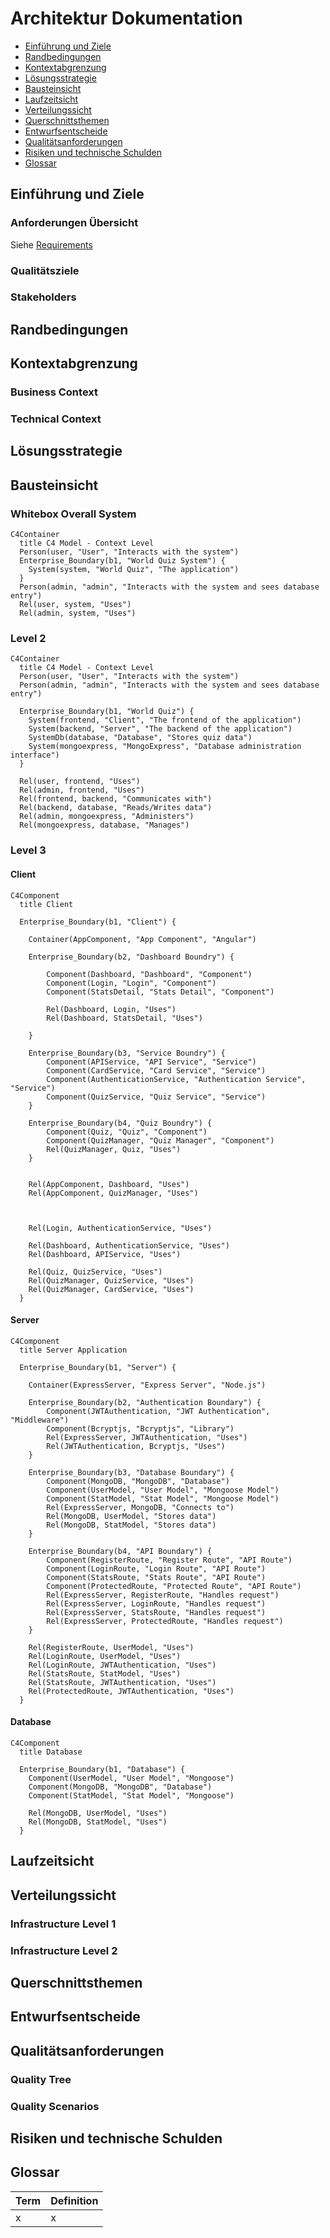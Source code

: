 # Architektur Dokumentation

- [Einführung und Ziele](#einführung-und-ziele)
- [Randbedingungen](#randbedingungen)
- [Kontextabgrenzung](#kontextabgrenzung)
- [Lösungsstrategie](#lösungsstrategie)
- [Bausteinsicht](#bausteinsicht)
- [Laufzeitsicht](#laufzeitsicht)
- [Verteilungssicht](#verteilungssicht)
- [Querschnittsthemen](#querschnittsthemen)
- [Entwurfsentscheide](#entwurfsentscheide)
- [Qualitätsanforderungen](#qualitätsanforderungen)
- [Risiken und technische Schulden](#risiken-und-technische-schulden)
- [Glossar](#glossar)

<!-- TODO: Übersicht über die Problemstellung (Auftrag und Ziel). -->

## Einführung und Ziele

### Anforderungen Übersicht

Siehe [Requirements](./Requirements.md)

### Qualitätsziele



### Stakeholders

<!-- TODO: Randbedingungen, welche bei der Lösung eingehalten werden müssen, z.B. bestehende Systeme, welche unterstützt werden müssen oder spezielle Anforderungen, welche den Lösungsraum einschränken. -->

## Randbedingungen

<!-- TODO: Anhand von Datenflüssen beschreiben wie das zu entwickelnde System eingesetzt wird.
Also Daten, welche Benutzer oder umgebende Systeme in das zu entwickelnde System einspeisen oder abgreifen.
Diese Beschreibung wird oft von einem Diagramm unterstützt, Dieses Diagram ist in VSK pflicht!
Hinweis: Hier Benutzerschnittstellen und externe Schnittstellen mit Version spezifizieren. -->

## Kontextabgrenzung

### Business Context

<!--

**<Diagram or Table>**

**<optionally: Explanation of external domain interfaces>**

-->

### Technical Context

<!--

**<Diagram or Table>**

**<optionally: Explanation of technical interfaces>**

**<Mapping Input/Output to Channels>**

-->

<!-- TODO: Gewählter Lösungsansatz mit Begründung beschreiben. Gefragt ist eine sehr kurze Zusammenfassung. -->

## Lösungsstrategie

<!-- TODO: Beschreibung der Bausteinsicht hinzufügen. Für VSK obligatorisch.
In Fall von VSK möchten wir alle vier Ebenen des C4-Modells sehen (Diagramme aber kein Code).
Zu allen Diagrammen wird eine Beschreibung erwartet. -->

## Bausteinsicht

### Whitebox Overall System

```mermaid
C4Container
  title C4 Model - Context Level
  Person(user, "User", "Interacts with the system")
  Enterprise_Boundary(b1, "World Quiz System") {
    System(system, "World Quiz", "The application")
  }
  Person(admin, "admin", "Interacts with the system and sees database entry")
  Rel(user, system, "Uses")
  Rel(admin, system, "Uses")
```

### Level 2

```mermaid
C4Container
  title C4 Model - Context Level
  Person(user, "User", "Interacts with the system")
  Person(admin, "admin", "Interacts with the system and sees database entry")

  Enterprise_Boundary(b1, "World Quiz") {
    System(frontend, "Client", "The frontend of the application")
    System(backend, "Server", "The backend of the application")
    SystemDb(database, "Database", "Stores quiz data")
    System(mongoexpress, "MongoExpress", "Database administration interface")
  }

  Rel(user, frontend, "Uses")
  Rel(admin, frontend, "Uses")
  Rel(frontend, backend, "Communicates with")
  Rel(backend, database, "Reads/Writes data")
  Rel(admin, mongoexpress, "Administers")
  Rel(mongoexpress, database, "Manages")
```

### Level 3

#### Client

```mermaid
C4Component
  title Client

  Enterprise_Boundary(b1, "Client") {

    Container(AppComponent, "App Component", "Angular")

    Enterprise_Boundary(b2, "Dashboard Boundry") {

        Component(Dashboard, "Dashboard", "Component")
        Component(Login, "Login", "Component")
        Component(StatsDetail, "Stats Detail", "Component")

        Rel(Dashboard, Login, "Uses")
        Rel(Dashboard, StatsDetail, "Uses")

    }

    Enterprise_Boundary(b3, "Service Boundry") {
        Component(APIService, "API Service", "Service")
        Component(CardService, "Card Service", "Service")
        Component(AuthenticationService, "Authentication Service", "Service")
        Component(QuizService, "Quiz Service", "Service")
    }

    Enterprise_Boundary(b4, "Quiz Boundry") {
        Component(Quiz, "Quiz", "Component")
        Component(QuizManager, "Quiz Manager", "Component")
        Rel(QuizManager, Quiz, "Uses")
    }


    Rel(AppComponent, Dashboard, "Uses")
    Rel(AppComponent, QuizManager, "Uses")

    
    
    Rel(Login, AuthenticationService, "Uses")

    Rel(Dashboard, AuthenticationService, "Uses")
    Rel(Dashboard, APIService, "Uses")

    Rel(Quiz, QuizService, "Uses")
    Rel(QuizManager, QuizService, "Uses")
    Rel(QuizManager, CardService, "Uses")
  }
```

#### Server

```mermaid
C4Component
  title Server Application

  Enterprise_Boundary(b1, "Server") {

    Container(ExpressServer, "Express Server", "Node.js")

    Enterprise_Boundary(b2, "Authentication Boundary") {
        Component(JWTAuthentication, "JWT Authentication", "Middleware")
        Component(Bcryptjs, "Bcryptjs", "Library")
        Rel(ExpressServer, JWTAuthentication, "Uses")
        Rel(JWTAuthentication, Bcryptjs, "Uses")
    }

    Enterprise_Boundary(b3, "Database Boundary") {
        Component(MongoDB, "MongoDB", "Database")
        Component(UserModel, "User Model", "Mongoose Model")
        Component(StatModel, "Stat Model", "Mongoose Model")
        Rel(ExpressServer, MongoDB, "Connects to")
        Rel(MongoDB, UserModel, "Stores data")
        Rel(MongoDB, StatModel, "Stores data")
    }

    Enterprise_Boundary(b4, "API Boundary") {
        Component(RegisterRoute, "Register Route", "API Route")
        Component(LoginRoute, "Login Route", "API Route")
        Component(StatsRoute, "Stats Route", "API Route")
        Component(ProtectedRoute, "Protected Route", "API Route")
        Rel(ExpressServer, RegisterRoute, "Handles request")
        Rel(ExpressServer, LoginRoute, "Handles request")
        Rel(ExpressServer, StatsRoute, "Handles request")
        Rel(ExpressServer, ProtectedRoute, "Handles request")
    }

    Rel(RegisterRoute, UserModel, "Uses")
    Rel(LoginRoute, UserModel, "Uses")
    Rel(LoginRoute, JWTAuthentication, "Uses")
    Rel(StatsRoute, StatModel, "Uses")
    Rel(StatsRoute, JWTAuthentication, "Uses")
    Rel(ProtectedRoute, JWTAuthentication, "Uses")
  }
```

#### Database

```mermaid
C4Component
  title Database

  Enterprise_Boundary(b1, "Database") {
    Component(UserModel, "User Model", "Mongoose")
    Component(MongoDB, "MongoDB", "Database")
    Component(StatModel, "Stat Model", "Mongoose")

    Rel(MongoDB, UserModel, "Uses")
    Rel(MongoDB, StatModel, "Uses")
  }
```

## Laufzeitsicht

<!--

### <Runtime Scenario 1>

* _<insert runtime diagram or textual description of the scenario>_
* _<insert description of the notable aspects of the interactions between the
building block instances depicted in this diagram.

-->

<!-- TODO: Beschreibung der Zuordnung von Komponenten zu den Systemen, auf welchen diese eingesetzt werden (auch genannt Deployment- oder Zielsysteme) sowie die Anforderungen an diese Zielsystem(e). Ggf. verschiedene Szenarios. -->

## Verteilungssicht

### Infrastructure Level 1

<!--
_**<Overview Diagram>**_

Motivation

_<explanation in text form>_

Quality and/or Performance Features

_<explanation in text form>_

Mapping of Building Blocks to Infrastructure
_<description of the mapping>_
-->

### Infrastructure Level 2

<!--

#### _<Infrastructure Element 1>_

_<diagram + explanation>_

#### _<Infrastructure Element 2>_

_<diagram + explanation>_

...

#### _<Infrastructure Element n>_

_<diagram + explanation>_
-->

<!-- TODO: Konzepte, welche mehrere Komponenten betreffen (z.B. Schnittstellen, Datenmodell, Testing, Sicherheit) beschreiben.
Hinweise:
- Hier die proprietäre Schnittstelle zwischen LoggerComponent und LoggerServer dokumentieren.
- Hier die Teststrategie dokumentieren (ca. ½ A4-Seite):
- Auf welchem Level (System, Komponente, Unit) wird welche Funktionalität getestet mit Begründung der Wahl.
- Welche Funktionalität wird automatisch getestet und welche manuell mit Begründung der Wahl.
- Welche Funktionalität wird nicht getestet mit Begründung, warum dies kein Problem ist.
- Zusätzliche Informationen, z.B. ob und für welche Funktionalitäten Test-First eingesetzt wird mit Begründung. -->

## Querschnittsthemen

<!--
### _<Concept 1>_

_<explanation>_



### _<Concept 2>_

_<explanation>_

...

### _<Concept n>_

_<explanation>_
-->

<!-- TODO: Entwurfsentscheide auflisten.
Hinweis: Hier die verwendeten Patterns (z.B. Adapter, Strategy) dokumentieren (jeweils mit Diagramm und kurzer Beschreibung).
-->

## Entwurfsentscheide

<!-- TODO: Beschreibung (als Auflistung) der Umsetzung von bekannten und relevanten «nicht funktionalen»-Anforderungen an das zu entwickelnde System.
 Beispiele:
 - Wie garantieren Sie das Ihr System die Antwort (Reply) zu einer Anforderung (Request) innerhalb von maximal 100ms versendet?
 - Wie garantieren Sie, dass Ihr System eine Verfügbarkeit von 99.9% hat?
 - Wie garantieren Sie das Nachrichten, welche vom System, erhalten werden nicht verloren gehen?
 - usw. -->

## Qualitätsanforderungen

### Quality Tree

### Quality Scenarios

<!-- TODO: Listen Sie hier Entscheidungen zu Architektur, Design, Modularisierung, Implementation, und Testing auf, welche später zu Problemen, Einschränkungen oder Mehraufwand in der Verwendung oder Weiterentwicklung der Umsetzung führen können. -->

## Risiken und technische Schulden

## Glossar

| Term | Definition |
| ---- | ---------- |
| x    | x          |
